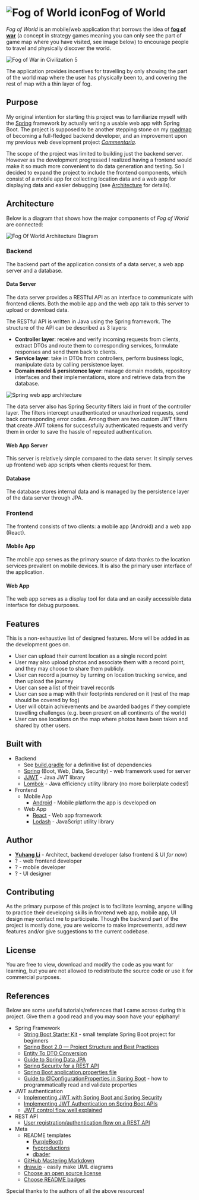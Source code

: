 # ![Fog of World icon](docs/readme/fog-of-world-icon.png)Fog of World
*Fog of World* is an mobile/web application that borrows the idea of [**fog of war**](https://en.wikipedia.org/wiki/Fog_of_war#In_video_games) (a concept in strategy games meaning you can only see the part of game map where you have visited, see image below) to encourage people to travel and physically discover the world.

![Fog of War in Civilization 5](docs/readme/fog-of-war-civ5.jpg)

The application provides incentives for travelling by only showing the part of the world map where the user has physically been to, and covering the rest of map with a thin layer of fog.

## Purpose
My original intention for starting this project was to familiarize myself with the [Spring](https://spring.io/) framework by actually writing a usable web app with Spring Boot. The project is supposed to be another stepping stone on my [roadmap](https://github.com/kamranahmedse/developer-roadmap#back-end-roadmap) of becoming a full-fledged backend developer, and an improvement upon my previous web development project [*Commentaria*](https://github.com/WilliamYuhangLee/Commentaria).

The scope of the project was limited to building just the backend server. However as the development progressed I realized having a frontend would make it so much more convenient to do data generation and testing. So I decided to expand the project to include the frontend components, which consist of a mobile app for collecting location data and a web app for displaying data and easier debugging (see [Architecture](#architecture) for details).

## Architecture
Below is a diagram that shows how the major components of *Fog of World* are connected:

![Fog Of World Architecture Diagram](docs/readme/fog-of-world-architecture.png)

### Backend
The backend part of the application consists of a data server, a web app server and a database.

#### Data Server
The data server provides a RESTful API as an interface to communicate with frontend clients. Both the mobile app and the web app talk to this server to upload or download data.

The RESTful API is written in Java using the Spring framework. The structure of the API can be described as 3 layers:
* **Controller layer**: receive and verify incoming requests from clients, extract DTOs and route them to corresponding services, formulate responses and send them back to clients.
* **Service layer**: take in DTOs from controllers, perform business logic, manipulate data by calling persistence layer.
* **Domain model & persistence layer**: manage domain models, repository interfaces and their implementations, store and retrieve data from the database.

![Spring web app architecture](docs/readme/spring-web-app-architecture.png)

The data server also has Spring Security filters laid in front of the controller layer. The filters intercept unauthenticated or unauthorized requests, send back corresponding error codes. Among them are two custom JWT filters that create JWT tokens for successfully authenticated requests and verify them in order to save the hassle of repeated authentication.

#### Web App Server
This server is relatively simple compared to the data server. It simply serves up frontend web app scripts when clients request for them.

#### Database
The database stores internal data and is managed by the persistence layer of the data server through JPA.

### Frontend
The frontend consists of two clients: a mobile app (Android) and a web app (React).

#### Mobile App
The mobile app serves as the primary source of data thanks to the location services prevalent on mobile devices. It is also the primary user interface of the application.

#### Web App
The web app serves as a display tool for data and an easily accessible data interface for debug purposes.

## Features
This is a non-exhaustive list of designed features. More will be added in as the development goes on.
* User can upload their current location as a single record point
* User may also upload photos and associate them with a record point, and they may choose to share them publicly.
* User can record a journey by turning on location tracking service, and then upload the journey
* User can see a list of their travel records
* User can see a map with their footprints rendered on it (rest of the map should be covered by fog)
* User will obtain achievements and be awarded badges if they complete travelling challenges (e.g. been present on all continents of the world)
* User can see locations on the map where photos have been taken and shared by other users.

## Built with
* Backend
    * See [build.gradle](/server/build.gradle) for a definitive list of dependencies
    * [Spring](https://spring.io/) (Boot, Web, Data, Security) - web framework used for server
    * [JJWT](https://java.jsonwebtoken.io/) - Java JWT library
    * [Lombok](https://projectlombok.org/) - Java efficiency utility library (no more boilerplate codes!) 
 * Frontend
    * Mobile App
        * [Android](https://www.android.com/) - Mobile platform the app is developed on
    * Web App
        * [React](https://reactjs.org/) - Web app framework
        * [Lodash](https://lodash.com/) - JavaScript utility library
    

## Author
* [**Yuhang Li**](https://github.com/WilliamYuhangLee) - Architect, backend developer (also frontend & UI *for now*)
* ? - web frontend developer
* ? - mobile developer
* ? - UI designer

## Contributing
As the primary purpose of this project is to facilitate learning, anyone willing to practice their developing skills in frontend web app, mobile app, UI design may contact me to participate. Though the backend part of the project is mostly done, you are welcome to make improvements, add new features and/or give suggestions to the current codebase. 

## License
You are free to view, download and modify the code as you want for learning, but you are not allowed to redistribute the source code or use it for commercial purposes.

## References
Below are some useful tutorials/references that I came across during this project. Give them a good read and you may soon have your epiphany!
* Spring Framework
    * [String Boot Starter Kit](https://github.com/khandelwal-arpit/springboot-starterkit) - small template Spring Boot project for beginners
    * [Spring Boot 2.0 — Project Structure and Best Practices](https://medium.com/the-resonant-web/spring-boot-2-0-starter-kit-part-1-23ddff0c7da2)
    * [Entity To DTO Conversion](https://www.baeldung.com/entity-to-and-from-dto-for-a-java-spring-application)
    * [Guide to Spring Data JPA](https://docs.spring.io/spring-data/jpa/docs/current/reference/html/#reference)
    * [Spring Security for a REST API](https://www.baeldung.com/securing-a-restful-web-service-with-spring-security)
    * [Spring Boot application.properties file](http://dolszewski.com/spring/spring-boot-application-properties-file/)
    * [Guide to @ConfigurationProperties in Spring Boot](https://www.baeldung.com/configuration-properties-in-spring-boot) - how to programmatically read and validate properties
* JWT authentication
    * [Implementing JWT with Spring Boot and Spring Security](https://medium.com/@xoor/jwt-authentication-service-44658409e12c)
    * [Implementing JWT Authentication on Spring Boot APIs](https://auth0.com/blog/implementing-jwt-authentication-on-spring-boot/#Securing-RESTful-APIs-with-JWTs)
    * [JWT control flow well explained](https://dzone.com/articles/spring-boot-security-json-web-tokenjwt-hello-world)
* REST API
    * [User registration/authentication flow on a REST API](https://stackoverflow.com/questions/27876306/user-registration-authentication-flow-on-a-rest-api)
* Meta
    * README templates
        * [PurpleBooth](https://gist.github.com/PurpleBooth/109311bb0361f32d87a2)
        * [fvcproductions](https://gist.github.com/fvcproductions/1bfc2d4aecb01a834b46)
        * [dbader](https://github.com/dbader/readme-template)
    * [GitHub Mastering Markdown](https://guides.github.com/features/mastering-markdown/)
    * [draw.io](https://www.draw.io/) - easily make UML diagrams
    * [Choose an open source license](https://choosealicense.com/)
    * [Choose README badges](https://shields.io/)
    
Special thanks to the authors of all the above resources! 
